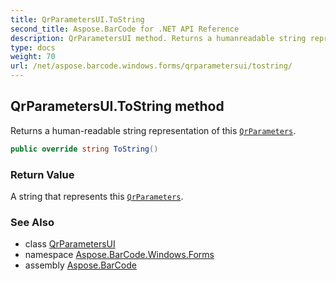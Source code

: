```yaml
---
title: QrParametersUI.ToString
second_title: Aspose.BarCode for .NET API Reference
description: QrParametersUI method. Returns a humanreadable string representation of this QrParameters
type: docs
weight: 70
url: /net/aspose.barcode.windows.forms/qrparametersui/tostring/
---
```

## QrParametersUI.ToString method

Returns a human-readable string representation of this [`QrParameters`](../../../aspose.barcode.generation/qrparameters/).

```csharp
public override string ToString()
```

### Return Value

A string that represents this [`QrParameters`](../../../aspose.barcode.generation/qrparameters/).

### See Also

* class [QrParametersUI](../)
* namespace [Aspose.BarCode.Windows.Forms](../../qrparametersui/)
* assembly [Aspose.BarCode](../../../)



